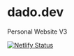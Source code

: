 # dado.dev
Personal Website V3

[![Netlify Status](https://api.netlify.com/api/v1/badges/a27fe502-5e1d-4c18-9fc4-f2f3b834c9d1/deploy-status)](https://app.netlify.com/sites/dadodev/deploys)
